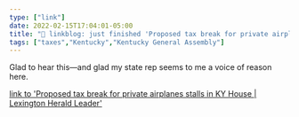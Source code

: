 ```yaml
---
type: ["link"]
date: 2022-02-15T17:04:01-05:00
title: "🔗 linkblog: just finished 'Proposed tax break for private airplanes stalls in KY House | Lexington Herald Leader'"
tags: ["taxes","Kentucky","Kentucky General Assembly"]
---
```

Glad to hear this—and glad my state rep seems to me a voice of reason here.
 
[link to 'Proposed tax break for private airplanes stalls in KY House | Lexington Herald Leader'](https://www.kentucky.com/news/politics-government/article258415298.html)
